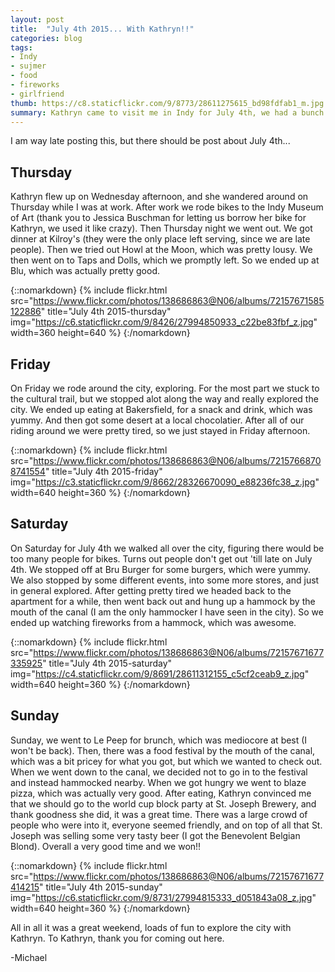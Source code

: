 ```yaml
---
layout: post
title:  "July 4th 2015... With Kathryn!!"
categories: blog
tags:
- Indy
- sujmer
- food
- fireworks
- girlfriend
thumb: https://c8.staticflickr.com/9/8773/28611275615_bd98fdfab1_m.jpg
summary: Kathryn came to visit me in Indy for July 4th, we had a bunch of fun, check it out.
---
```

I am way late posting this, but there should be post about July 4th...

## Thursday
Kathryn flew up on Wednesday afternoon, and she wandered around on Thursday while I was at work. After work we rode bikes to the Indy Museum of Art (thank you to Jessica Buschman for letting us borrow her bike for Kathryn, we used it like crazy). Then Thursday night we went out. We got dinner at Kilroy's (they were the only place left serving, since we are late people). Then we tried out Howl at the Moon, which was pretty lousy. We then went on to Taps and Dolls, which we promptly left. So we ended up at Blu, which was actually pretty good.

{::nomarkdown}
{% include flickr.html
        src="https://www.flickr.com/photos/138686863@N06/albums/72157671585122886"
        title="July 4th 2015-thursday"
        img="https://c6.staticflickr.com/9/8426/27994850933_c22be83fbf_z.jpg"
        width=360
        height=640
        %}
{:/nomarkdown}

## Friday
On Friday we rode around the city, exploring. For the most part we stuck to the cultural trail, but we stopped alot along the way and really explored the city. We ended up eating at Bakersfield, for a snack and drink, which was yummy. And then got some desert at a local chocolatier. After all of our riding around we were pretty tired, so we just stayed in Friday afternoon.

{::nomarkdown}
{% include flickr.html
        src="https://www.flickr.com/photos/138686863@N06/albums/72157668708741554"
        title="July 4th 2015-friday"
        img="https://c3.staticflickr.com/9/8662/28326670090_e88236fc38_z.jpg"
        width=640
        height=360
        %}
{:/nomarkdown}

## Saturday
On Saturday for July 4th we walked all over the city, figuring there would be too many people for bikes. Turns out people don't get out 'till late on July 4th. We stopped off at Bru Burger for some burgers, which were yummy. We also stopped by some different events, into some more stores, and just in general explored. After getting pretty tired we headed back to the apartment for a while, then went back out and hung up a hammock by the mouth of the canal (I am the only hammocker I have seen in the city). So we ended up watching fireworks from a hammock, which was awesome.

{::nomarkdown}
{% include flickr.html
        src="https://www.flickr.com/photos/138686863@N06/albums/72157671677335925"
        title="July 4th 2015-saturday"
        img="https://c4.staticflickr.com/9/8691/28611312155_c5cf2ceab9_z.jpg"
        width=640
        height=360
        %}
{:/nomarkdown}

## Sunday
Sunday, we went to Le Peep for brunch, which was mediocore at best (I won't be back). Then, there was a food festival by the mouth of the canal, which was a bit pricey for what you got, but which we wanted to check out. When we went down to the canal, we decided not to go in to the festival and instead hammocked nearby. When we got hungry we went to blaze pizza, which was actually very good. After eating, Kathryn convinced me that we should go to the world cup block party at St. Joseph Brewery, and thank goodness she did, it was a great time. There was a large crowd of people who were into it, everyone seemed friendly, and on top of all that St. Joseph was selling some very tasty beer (I got the Benevolent Belgian Blond). Overall a very good time and we won!!

{::nomarkdown}
{% include flickr.html
        src="https://www.flickr.com/photos/138686863@N06/albums/72157671677414215"
        title="July 4th 2015-sunday"
        img="https://c6.staticflickr.com/9/8731/27994815333_d051843a08_z.jpg"
        width=640
        height=360
        %}
{:/nomarkdown}

All in all it was a great weekend, loads of fun to explore the city with Kathryn. To Kathryn, thank you for coming out here.

-Michael

